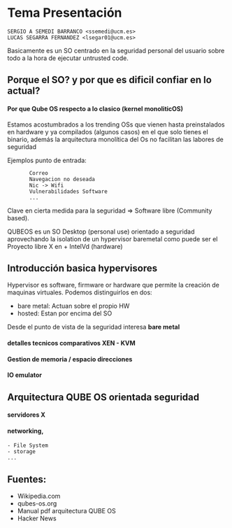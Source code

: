 # Tema Presentación

    SERGIO A SEMEDI BARRANCO <ssemedi@ucm.es>
    LUCAS SEGARRA FERNANDEZ <lsegar01@ucm.es>

Basicamente es un SO centrado en la seguridad personal del usuario sobre todo a la hora de ejecutar untrusted code.

## Porque el SO? y por que es dificil confiar en lo actual?
#### Por que Qube OS respecto a lo clasico (kernel monoliticOS)

Estamos acostumbrados a los trending OSs que vienen hasta preinstalados en hardware y ya compilados (algunos casos) en el que solo tienes el binario, además la arquitectura monolítica del Os no facilitan las labores de seguridad

Ejemplos punto de entrada:

           Correo
           Navegacion no deseada
           Nic -> Wifi
           Vulnerabilidades Software
           ...

Clave en cierta medida para la seguridad => Software libre (Community based).


QUBEOS es un SO Desktop (personal use) orientado a seguridad aprovechando la isolation de un hypervisor baremetal como puede ser el Proyecto libre X en + IntelVd (hardware)


## Introducción basica hypervisores

Hypervisor es software, firmware or hardware que permite la creación de maquinas virtuales.
Podemos distinguirlos en dos:

* bare metal: Actuan sobre el propio HW
* hosted: Estan por encima del SO

Desde el punto de vista de la seguridad interesa **bare metal**

####  detalles tecnicos comparativos XEN - KVM
#### Gestion de memoria / espacio direcciones
#### IO emulator

## Arquitectura QUBE OS orientada seguridad
#### servidores X
#### networking,
    - File System
    - storage
    ...

## Fuentes:

* Wikipedia.com
* qubes-os.org
* Manual pdf arquitectura QUBE OS
* Hacker News
